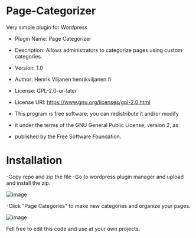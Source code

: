 # Page-Categorizer
Very simple plugin for Wordpress


 * Plugin Name: Page Categorizer
 * Description: Allows administrators to categorize pages using custom categories.
 * Version: 1.0
 * Author: Henrik Viljanen henrikviljanen.fi
 * License: GPL-2.0-or-later
 * License URI: https://www.gnu.org/licenses/gpl-2.0.html
 
 * This program is free software; you can redistribute it and/or modify
 * it under the terms of the GNU General Public License, version 2, as
 * published by the Free Software Foundation.

 
 # Installation
 -Copy repo and zip the file
 -Go to wordpress plugin manager and upload and install the zip.
 
 
![image](https://github.com/Es-Esa/Page-Categorizer/assets/74989195/fc98eeeb-2720-4569-b507-55a0dcaecbeb)

-Click "Page Categories" to make new categories and organize your pages.

![image](https://github.com/Es-Esa/Page-Categorizer/assets/74989195/53850025-6162-4ccf-bcf9-1e4b1f89f296)

Fell free to edit this code and use at your own projects.

